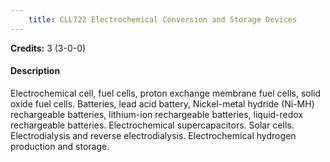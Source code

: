 ```yaml
---
    title: CLL722 Electrochemical Conversion and Storage Devices
---
```

**Credits:** 3 (3-0-0)



#### Description 
Electrochemical cell, fuel cells, proton exchange membrane fuel cells, solid oxide fuel cells. Batteries, lead acid battery, Nickel-metal hydride (Ni-MH) rechargeable batteries, lithium-ion rechargeable batteries, liquid-redox rechargeable batteries. Electrochemical supercapacitors. Solar cells. Electrodialysis and reverse electrodialysis. Electrochemical hydrogen production and storage.